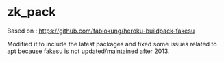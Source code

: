 # zk_pack

Based on : https://github.com/fabiokung/heroku-buildpack-fakesu

Modified it to include the latest packages and fixed some issues related to apt because fakesu is not updated/maintained after 2013.

